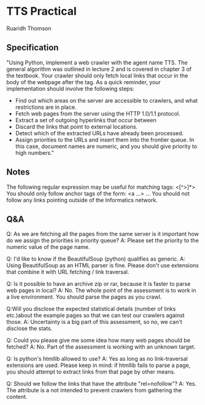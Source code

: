 # TTS Practical
Ruaridh Thomson

## Specification
"Using Python, implement a web crawler with the agent name TTS. The general algorithm was outlined in lecture 2 and is covered in chapter 3 of the textbook. Your crawler should only fetch local links that occur in the body of the webpage after the <!-- CONTENT -- > tag and before the <!-- /CONTENT --> tag. As a quick reminder, your implementation should involve the following steps:
* Find out which areas on the server are accessible to crawlers, and what restrictions are in place.
* Fetch web pages from the server using the HTTP 1.0/1.1 protocol.
* Extract a set of outgoing hyperlinks that occur between <!-- CONTENT -- > and <!-- /CONTENT -->
* Discard the links that point to external locations.
* Detect which of the extracted URLs have already been processed.
* Assign priorities to the URLs and insert them into the frontier queue. In this case, document names are numeric, and you should give priority to high numbers."

## Notes
The following regular expression may be useful for matching tags: <[^>]*>
You should only follow anchor tags of the form: <a ...> ... </a>
You should not follow any links pointing outside of the Informatics network.

## Q&A
Q: As we are fetching all the pages from the same server is it important how do we assign the priorities in priority queue? 
A: Please set the priority to the numeric value of the page name.

Q: I'd like to know if the BeautifulSoup (python) qualifies as generic. 
A: Using BeautifulSoup as an HTML parser is fine. Please don't use extensions that combine it with URL fetching / link traversal.

Q: Is it possible to have an archive zip or rar, because it is faster to parse web pages in local? 
A: No. The whole point of the assessment is to work in a live environment. You should parse the pages as you crawl.

Q:Will you disclose the expected statistical details (number of links etc.)about the example pages so that we can test our crawlers against those. 
A: Uncertainty is a big part of this assessment, so no, we can't disclose the stats.

Q: Could you please give me some idea how many web pages should be fetched? 
A: No. Part of the assessment is working with an unknown target.

Q: Is python's htmllib allowed to use? 
A: Yes as long as no link-traversal extensions are used. Please keep in mind: if htmllib fails to parse a page, you should attempt to extract links from that page by other means.

Q: Should we follow the links that have the attribute "rel=nofollow"? 
A: Yes. The attribute is a not intended to prevent crawlers from gathering the content.